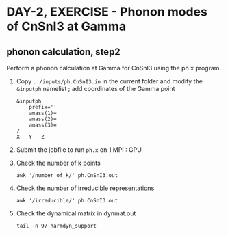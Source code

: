 # DAY-2, EXERCISE - Phonon modes of CnSnI3 at Gamma

## phonon calculation, step2
 
Perform a phonon calculation at Gamma for CnSnI3 using the ph.x program.

1. Copy `../inputs/ph.CnSnI3.in` in the current folder and modify the `&inputph` namelist ; add coordinates of the Gamma point

	```
   	&inputph
		prefix=''
		amass(1)=
		amass(2)=
		amass(3)=
	/
	X	Y	Z
	```

2. Submit the jobfile to run `ph.x` on 1 MPI : GPU

3. Check the number of k points

	`awk '/number of k/' ph.CnSnI3.out`

4. Check the number of irreducible representations

	`awk '/irreducible/' ph.CnSnI3.out`

5. Check the dynamical matrix in dynmat.out

	`tail -n 97 harmdyn_support`


